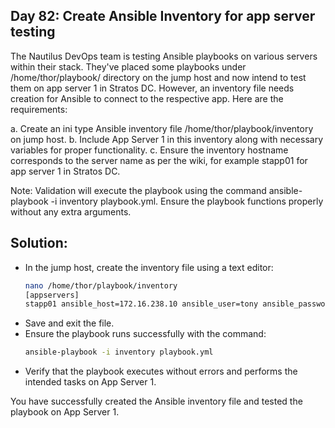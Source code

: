 ## Day 82: Create Ansible Inventory for app server testing

The Nautilus DevOps team is testing Ansible playbooks on various servers within their stack. They've placed some playbooks under /home/thor/playbook/ directory on the jump host and now intend to test them on app server 1 in Stratos DC. However, an inventory file needs creation for Ansible to connect to the respective app. Here are the requirements:

a. Create an ini type Ansible inventory file /home/thor/playbook/inventory on jump host.
b. Include App Server 1 in this inventory along with necessary variables for proper functionality.
c. Ensure the inventory hostname corresponds to the server name as per the wiki, for example stapp01 for app server 1 in Stratos DC.

Note: Validation will execute the playbook using the command ansible-playbook -i inventory playbook.yml. Ensure the playbook functions properly without any extra arguments.


## Solution:

- In the jump host, create the inventory file using a text editor:
  ```bash
  nano /home/thor/playbook/inventory
  [appservers]
  stapp01 ansible_host=172.16.238.10 ansible_user=tony ansible_password=Ir0nM@n ansible_sudo_pass=Ir0nM@n
  ```
- Save and exit the file.
- Ensure the playbook runs successfully with the command:
  ```bash
  ansible-playbook -i inventory playbook.yml
  ```
- Verify that the playbook executes without errors and performs the intended tasks on App Server 1.

You have successfully created the Ansible inventory file and tested the playbook on App Server 1.
